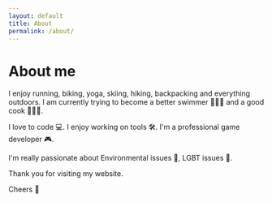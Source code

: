 ```yaml
---
layout: default
title: About
permalink: /about/
---
```


# About me

I enjoy running, biking, yoga, skiing, hiking, backpacking and everything outdoors. I am currently trying to become a better swimmer 🏊🏽‍♂️ and a good cook 👨🏽‍🍳.

I love to code 💻. I enjoy working on tools 🛠. I'm a professional game developer 🎮.

I'm really passionate about Environmental issues 🌿, LGBT issues 🌈.

Thank you for visiting my website.

Cheers 🍻
